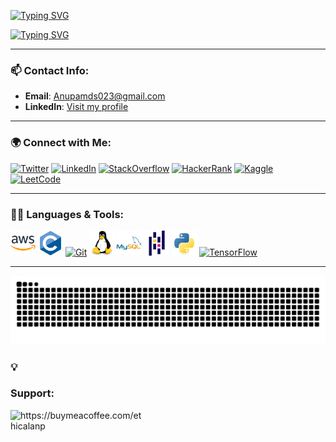 

<!-- Typing Animation for Introduction -->
[![Typing SVG](https://readme-typing-svg.demolab.com?font=Fira+Code&pause=500&color=CFF7F5&multiline=true&width=500&lines=Hi+there%2C+I'm+Anupam+DS%F0%9F%91%8B)](https://git.io/typing-svg)

[![Typing SVG](https://readme-typing-svg.demolab.com?font=Fira+Code&pause=500&color=CFF7F5&multiline=true&width=800&lines=A+Tech+Enthusiast%2C+Specializing+in+Machine+Learning+and+AI)](https://git.io/typing-svg)

---

### 📫 Contact Info:
- **Email**: [Anupamds023@gmail.com](mailto:Anupamds023@gmail.com)
- **LinkedIn**: [Visit my profile](https://www.linkedin.com/in/anupam-ds-595ab1327)

---

### 🌍 Connect with Me:
<p align="left">
<a href="https://twitter.com/anpm77" target="blank"><img src="https://raw.githubusercontent.com/rahuldkjain/github-profile-readme-generator/master/src/images/icons/Social/twitter.svg" alt="Twitter" height="30" width="40" /></a>
<a href="https://www.linkedin.com/in/anupam-ds-595ab1327" target="blank"><img src="https://raw.githubusercontent.com/rahuldkjain/github-profile-readme-generator/master/src/images/icons/Social/linked-in-alt.svg" alt="LinkedIn" height="30" width="40" /></a>
<a href="https://stackoverflow.com/users/ethicalanp" target="blank"><img src="https://raw.githubusercontent.com/rahuldkjain/github-profile-readme-generator/master/src/images/icons/Social/stack-overflow.svg" alt="StackOverflow" height="30" width="40" /></a>
<a href="https://www.hackerrank.com/ethicalanp66" target="blank"><img src="https://raw.githubusercontent.com/rahuldkjain/github-profile-readme-generator/master/src/images/icons/Social/hackerrank.svg" alt="HackerRank" height="30" width="40" /></a>
<a href="https://kaggle.com/anupam66" target="blank"><img src="https://raw.githubusercontent.com/rahuldkjain/github-profile-readme-generator/master/src/images/icons/Social/kaggle.svg" alt="Kaggle" height="30" width="40" /></a>
<a href="https://www.leetcode.com/ethicalanp" target="blank"><img src="https://raw.githubusercontent.com/rahuldkjain/github-profile-readme-generator/master/src/images/icons/Social/leet-code.svg" alt="LeetCode" height="30" width="40" /></a>
</p>

---

### 🧑‍💻 Languages & Tools:
<p align="left">
<a href="https://aws.amazon.com" target="_blank" rel="noreferrer"><img src="https://raw.githubusercontent.com/devicons/devicon/master/icons/amazonwebservices/amazonwebservices-original-wordmark.svg" alt="AWS" width="40" height="40"/></a>
<a href="https://www.cprogramming.com/" target="_blank" rel="noreferrer"><img src="https://raw.githubusercontent.com/devicons/devicon/master/icons/c/c-original.svg" alt="C" width="40" height="40"/></a>
<a href="https://git-scm.com/" target="_blank" rel="noreferrer"><img src="https://www.vectorlogo.zone/logos/git-scm/git-scm-icon.svg" alt="Git" width="40" height="40"/></a>
<a href="https://www.linux.org/" target="_blank" rel="noreferrer"><img src="https://raw.githubusercontent.com/devicons/devicon/master/icons/linux/linux-original.svg" alt="Linux" width="40" height="40"/></a>
<a href="https://www.mysql.com/" target="_blank" rel="noreferrer"><img src="https://raw.githubusercontent.com/devicons/devicon/master/icons/mysql/mysql-original-wordmark.svg" alt="MySQL" width="40" height="40"/></a>
<a href="https://pandas.pydata.org/" target="_blank" rel="noreferrer"><img src="https://raw.githubusercontent.com/devicons/devicon/2ae2a900d2f041da66e950e4d48052658d850630/icons/pandas/pandas-original.svg" alt="Pandas" width="40" height="40"/></a>
<a href="https://www.python.org" target="_blank" rel="noreferrer"><img src="https://raw.githubusercontent.com/devicons/devicon/master/icons/python/python-original.svg" alt="Python" width="40" height="40"/></a>
<a href="https://www.tensorflow.org" target="_blank" rel="noreferrer"><img src="https://www.vectorlogo.zone/logos/tensorflow/tensorflow-icon.svg" alt="TensorFlow" width="40" height="40"/></a>
</p>

---
<img src="https://raw.githubusercontent.com/ethicalanp/ethicalanp/output/snake.svg" alt="Snake animation" />

###

### 💡 
<h3 align="left">Support:</h3>
<p><a href="https://ko-fi.com/https://buymeacoffee.com/ethicalanp"> <img align="left" src="https://cdn.ko-fi.com/cdn/kofi3.png?v=3" height="50" width="210" alt="https://buymeacoffee.com/ethicalanp" /></a></p><br><br>



